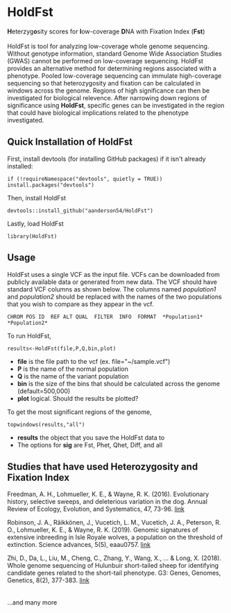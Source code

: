 # HoldFst
 **H**eterzyg**o**sity scores for **l**ow-coverage **D**NA with Fixation Index (**Fst**)
 \
 \
HoldFst is tool for analyzing low-coverage whole genome sequencing. Without genotype information, standard Genome Wide Association Studies (GWAS) cannot be performed on low-coverage sequencing. HoldFst provides an alternative method for determining regions associated with a phenotype. Pooled low-coverage sequencing can immulate high-coverage sequencing so that heterozygosity and fixation can be calculated in windows across the genome. Regions of high significance can then be investigated for biological relevence. After narrowing down regions of significance using **HoldFst**, specific genes can be investigated in the region that could have biological implications related to the phenotype investigated.

## Quick Installation of HoldFst
First, install devtools (for installing GitHub packages) if it isn't already installed:
```
if (!requireNamespace("devtools", quietly = TRUE)) install.packages("devtools")
```
Then, install HoldFst
```
devtools::install_github("aanderson54/HoldFst")
```
Lastly, load HoldFst
```
library(HoldFst)
```




## Usage
HoldFst uses a single VCF as the input file. VCFs can be downloaded from publicly available data or generated from new data. The VCF should have standard VCF columns as shown below. The columns named *population1* and *population2* should be replaced with the names of the two populations that you wish to compare as they appear in the vcf. 
```
CHROM POS ID  REF ALT QUAL  FILTER  INFO  FORMAT  *Population1* *Population2*
```
To run HoldFst,
```
results<-HoldFst(file,P,Q,bin,plot)
```
* **file** is the file path to the vcf (ex. file="~/sample.vcf")
* **P** is the name of the normal population
* **Q** is the name of the variant population
* **bin** is the size of the bins that should be calculated across the genome (default=500,000)
* **plot** logical. Should the results be plotted?

To get the most significant regions of the genome,
```
topwindows(results,"all")
```
* **results** the object that you save the HoldFst data to
* The options for **sig** are Fst, Phet, Qhet, Diff, and all



## Studies that have used Heterozygosity and Fixation Index
Freedman, A. H., Lohmueller, K. E., & Wayne, R. K. (2016). Evolutionary history, selective sweeps, and deleterious variation in the dog. Annual Review of Ecology, Evolution, and Systematics, 47, 73-96. [link](https://www.annualreviews.org/doi/abs/10.1146/annurev-ecolsys-121415-032155?casa_token=8cdV2_R4HmgAAAAA:-nF6I-DL0b_oOjOcpFCiV9ZyroKMubY_dKIXmo73J2YSS8yiyxKgKmqqiG97RzUs2K73Xhd4k6mc)

Robinson, J. A., Räikkönen, J., Vucetich, L. M., Vucetich, J. A., Peterson, R. O., Lohmueller, K. E., & Wayne, R. K. (2019). Genomic signatures of extensive inbreeding in Isle Royale wolves, a population on the threshold of extinction. Science advances, 5(5), eaau0757. [link](https://advances.sciencemag.org/content/5/5/eaau0757.abstract)

Zhi, D., Da, L., Liu, M., Cheng, C., Zhang, Y., Wang, X., ... & Long, X. (2018). Whole genome sequencing of Hulunbuir short-tailed sheep for identifying candidate genes related to the short-tail phenotype. G3: Genes, Genomes, Genetics, 8(2), 377-383.
[link](https://www.g3journal.org/content/8/2/377.abstract)
\
\
\
...and many more
